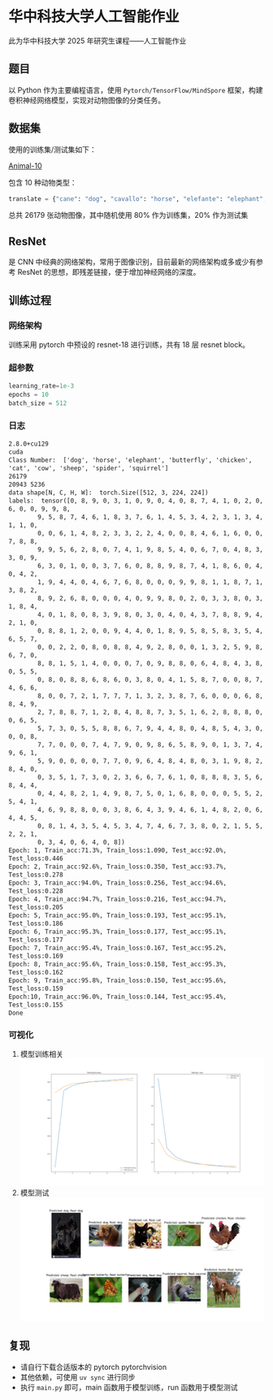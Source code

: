 # 华中科技大学人工智能作业

此为华中科技大学 2025 年研究生课程——人工智能作业

## 题目

以 Python 作为主要编程语言，使用 `Pytorch/TensorFlow/MindSpore` 框架，构建卷积神经网络模型，实现对动物图像的分类任务。

## 数据集

使用的训练集/测试集如下：

[Animal-10](https://www.kaggle.com/datasets/alessiocorrado99/animals10)

包含 10 种动物类型：

```python
translate = {"cane": "dog", "cavallo": "horse", "elefante": "elephant", "farfalla": "butterfly", "gallina": "chicken", "gatto": "cat", "mucca": "cow", "pecora": "sheep", "scoiattolo": "squirrel", "dog": "cane", "cavallo": "horse", "elephant" : "elefante", "butterfly": "farfalla", "chicken": "gallina", "cat": "gatto", "cow": "mucca", "spider": "ragno", "squirrel": "scoiattolo"}
```

总共 26179 张动物图像，其中随机使用 80% 作为训练集，20% 作为测试集
## ResNet

是 CNN 中经典的网络架构，常用于图像识别，目前最新的网络架构或多或少有参考 ResNet 的思想，即残差链接，便于增加神经网络的深度。

## 训练过程

### 网络架构

训练采用 pytorch 中预设的 resnet-18 进行训练，共有 18 层 resnet block。

### 超参数

```python
learning_rate=1e-3
epochs = 10
batch_size = 512
```

### 日志
```shell
2.8.0+cu129
cuda
Class Number:  ['dog', 'horse', 'elephant', 'butterfly', 'chicken', 'cat', 'cow', 'sheep', 'spider', 'squirrel']
26179
20943 5236
data shape[N, C, H, W]:  torch.Size([512, 3, 224, 224])
labels:  tensor([0, 8, 9, 0, 3, 1, 0, 9, 0, 4, 0, 8, 7, 4, 1, 0, 2, 0, 6, 0, 0, 9, 9, 8,
        9, 5, 8, 7, 4, 6, 1, 8, 3, 7, 6, 1, 4, 5, 3, 4, 2, 3, 1, 3, 4, 1, 1, 0,
        0, 0, 6, 1, 4, 8, 2, 3, 3, 2, 2, 4, 0, 0, 8, 4, 6, 1, 6, 0, 0, 7, 8, 8,
        9, 9, 5, 6, 2, 8, 0, 7, 4, 1, 9, 8, 5, 4, 0, 6, 7, 0, 4, 8, 3, 3, 0, 9,
        6, 3, 0, 1, 0, 0, 3, 7, 6, 0, 8, 8, 9, 8, 7, 4, 1, 8, 6, 0, 4, 0, 4, 2,
        1, 9, 4, 4, 0, 4, 6, 7, 6, 8, 0, 0, 0, 9, 9, 8, 1, 1, 8, 7, 1, 3, 8, 2,
        8, 9, 2, 6, 8, 0, 0, 0, 4, 0, 9, 9, 8, 0, 2, 0, 3, 3, 8, 0, 3, 1, 8, 4,
        4, 0, 1, 8, 0, 8, 3, 9, 8, 0, 3, 0, 4, 0, 4, 3, 7, 8, 8, 9, 4, 2, 1, 0,
        0, 8, 8, 1, 2, 0, 0, 9, 4, 4, 0, 1, 8, 9, 5, 8, 5, 8, 3, 5, 4, 6, 5, 7,
        0, 0, 2, 2, 0, 8, 0, 8, 8, 4, 9, 2, 8, 0, 0, 1, 3, 2, 5, 9, 8, 6, 7, 0,
        8, 8, 1, 5, 1, 4, 0, 0, 0, 7, 0, 9, 8, 8, 0, 6, 4, 8, 4, 3, 8, 0, 5, 5,
        0, 8, 0, 8, 8, 6, 8, 6, 0, 3, 8, 0, 4, 1, 5, 8, 7, 0, 0, 8, 7, 4, 6, 6,
        8, 0, 0, 7, 2, 1, 7, 7, 7, 1, 3, 2, 3, 8, 7, 6, 0, 0, 0, 6, 8, 8, 4, 9,
        2, 7, 8, 8, 7, 1, 2, 8, 4, 8, 8, 7, 3, 5, 1, 6, 2, 8, 8, 8, 0, 0, 6, 5,
        5, 7, 3, 0, 5, 5, 8, 8, 6, 7, 9, 4, 4, 8, 0, 4, 8, 5, 4, 3, 0, 0, 0, 8,
        7, 7, 0, 0, 0, 7, 4, 7, 9, 0, 9, 8, 6, 5, 8, 9, 0, 1, 3, 7, 4, 9, 6, 1,
        5, 9, 0, 0, 0, 0, 7, 7, 0, 9, 6, 4, 8, 4, 8, 0, 3, 1, 9, 8, 2, 8, 4, 0,
        0, 3, 5, 1, 7, 3, 0, 2, 3, 6, 6, 7, 6, 1, 0, 8, 8, 8, 3, 5, 6, 8, 4, 4,
        0, 4, 4, 8, 2, 1, 4, 9, 8, 7, 5, 0, 1, 6, 8, 0, 0, 0, 5, 5, 2, 5, 4, 1,
        4, 6, 9, 8, 8, 0, 0, 3, 8, 6, 4, 3, 9, 4, 6, 1, 4, 8, 2, 0, 6, 4, 4, 5,
        0, 8, 1, 4, 3, 5, 4, 5, 3, 4, 7, 4, 6, 7, 3, 8, 0, 2, 1, 5, 5, 2, 2, 1,
        0, 3, 4, 0, 6, 4, 0, 8])
Epoch: 1, Train_acc:71.3%, Train_loss:1.090, Test_acc:92.0%, Test_loss:0.446
Epoch: 2, Train_acc:92.6%, Train_loss:0.350, Test_acc:93.7%, Test_loss:0.278
Epoch: 3, Train_acc:94.0%, Train_loss:0.256, Test_acc:94.6%, Test_loss:0.228
Epoch: 4, Train_acc:94.7%, Train_loss:0.216, Test_acc:94.7%, Test_loss:0.205
Epoch: 5, Train_acc:95.0%, Train_loss:0.193, Test_acc:95.1%, Test_loss:0.186
Epoch: 6, Train_acc:95.3%, Train_loss:0.177, Test_acc:95.1%, Test_loss:0.177
Epoch: 7, Train_acc:95.4%, Train_loss:0.167, Test_acc:95.2%, Test_loss:0.169
Epoch: 8, Train_acc:95.6%, Train_loss:0.158, Test_acc:95.3%, Test_loss:0.162
Epoch: 9, Train_acc:95.8%, Train_loss:0.150, Test_acc:95.6%, Test_loss:0.159
Epoch:10, Train_acc:96.0%, Train_loss:0.144, Test_acc:95.4%, Test_loss:0.155
Done
```

### 可视化
1. 模型训练相关
![Figure1](./sources/Figure_1.png)
2. 模型测试
![Figure2](./sources/Figure_2.png)

## 复现

+ 请自行下载合适版本的 pytorch pytorchvision 
+ 其他依赖，可使用 `uv sync` 进行同步
+ 执行 `main.py` 即可，main 函数用于模型训练，run 函数用于模型测试
